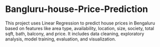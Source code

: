 # Bangluru-house-Price-Prediction
This project uses Linear Regression to predict house prices in Bengaluru based on features like area type, availability, location, size, society, total sqft, bath, balcony, and price. It includes data cleaning, exploratory analysis, model training, evaluation, and visualization.
